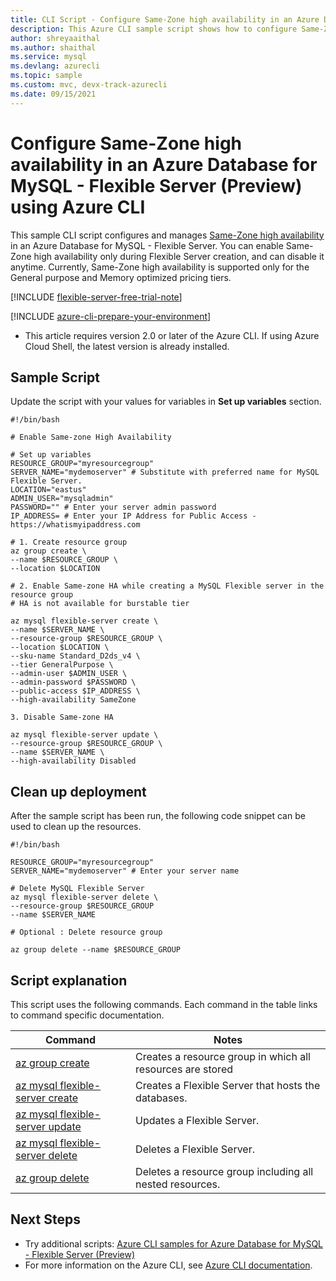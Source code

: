 ```yaml
---
title: CLI Script - Configure Same-Zone high availability in an Azure Database for MySQL - Flexible Server (Preview)
description: This Azure CLI sample script shows how to configure Same-Zone high availability in an Azure Database for MySQL - Flexible Server.
author: shreyaaithal
ms.author: shaithal
ms.service: mysql
ms.devlang: azurecli
ms.topic: sample
ms.custom: mvc, devx-track-azurecli
ms.date: 09/15/2021
---
```


# Configure Same-Zone high availability in an Azure Database for MySQL - Flexible Server (Preview) using Azure CLI

This sample CLI script configures and manages [Same-Zone high availability](../concepts-high-availability.md) in an Azure Database for MySQL - Flexible Server. 
You can enable Same-Zone high availability only during Flexible Server creation, and can disable it anytime. Currently, Same-Zone high availability is supported only for the General purpose and Memory optimized pricing tiers.


[!INCLUDE [flexible-server-free-trial-note](../../includes/flexible-server-free-trial-note.md)]

[!INCLUDE [azure-cli-prepare-your-environment](../../../../includes/azure-cli-prepare-your-environment.md)]

- This article requires version 2.0 or later of the Azure CLI. If using Azure Cloud Shell, the latest version is already installed. 

## Sample Script

Update the script with your values for variables in **Set up variables** section.

```azurecli
#!/bin/bash

# Enable Same-zone High Availability

# Set up variables
RESOURCE_GROUP="myresourcegroup"
SERVER_NAME="mydemoserver" # Substitute with preferred name for MySQL Flexible Server. 
LOCATION="eastus" 
ADMIN_USER="mysqladmin" 
PASSWORD="" # Enter your server admin password
IP_ADDRESS= # Enter your IP Address for Public Access - https://whatismyipaddress.com

# 1. Create resource group
az group create \
--name $RESOURCE_GROUP \
--location $LOCATION

# 2. Enable Same-zone HA while creating a MySQL Flexible server in the resource group
# HA is not available for burstable tier

az mysql flexible-server create \
--name $SERVER_NAME \
--resource-group $RESOURCE_GROUP \
--location $LOCATION \
--sku-name Standard_D2ds_v4 \
--tier GeneralPurpose \
--admin-user $ADMIN_USER \
--admin-password $PASSWORD \
--public-access $IP_ADDRESS \
--high-availability SameZone

3. Disable Same-zone HA

az mysql flexible-server update \
--resource-group $RESOURCE_GROUP \ 
--name $SERVER_NAME \
--high-availability Disabled 
```

## Clean up deployment

After the sample script has been run, the following code snippet can be used to clean up the resources.

```azurecli
#!/bin/bash

RESOURCE_GROUP="myresourcegroup"
SERVER_NAME="mydemoserver" # Enter your server name

# Delete MySQL Flexible Server
az mysql flexible-server delete \
--resource-group $RESOURCE_GROUP 
--name $SERVER_NAME

# Optional : Delete resource group

az group delete --name $RESOURCE_GROUP
```

## Script explanation

This script uses the following commands. Each command in the table links to command specific documentation.

| **Command** | **Notes** |
|---|---|
|[az group create](/cli/azure/group#az_group_create)|Creates a resource group in which all resources are stored|
|[az mysql flexible-server create](/cli/azure/mysql/flexible-server#az_mysql_flexible_server_create)|Creates a Flexible Server that hosts the databases.|
|[az mysql flexible-server update](/cli/azure/mysql/flexible-server#az_mysql_flexible_server_update)|Updates a Flexible Server.|
|[az mysql flexible-server delete](/cli/azure/mysql/flexible-server#az_mysql_flexible_server_delete)|Deletes a Flexible Server.|
|[az group delete](/cli/azure/group#az_group_delete) | Deletes a resource group including all nested resources.|

## Next Steps

- Try additional scripts: [Azure CLI samples for Azure Database for MySQL - Flexible Server (Preview)](../sample-scripts-azure-cli.md)
- For more information on the Azure CLI, see [Azure CLI documentation](/cli/azure).